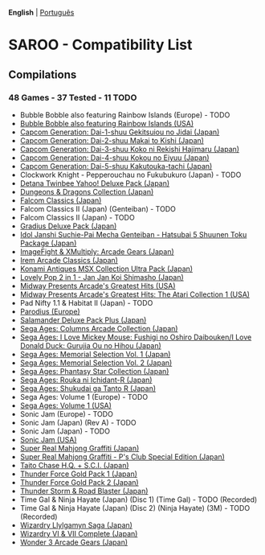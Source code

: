 **English** | [Português](pt-br.md)

# SAROO - Compatibility List

## Compilations

### 48 Games - 37 Tested - 11 TODO

- Bubble Bobble also featuring Rainbow Islands (Europe) - TODO
- [Bubble Bobble also featuring Rainbow Islands (USA)](../../Regions/Compilations/USA/T-8131H/01/README.md)
- [Capcom Generation: Dai-1-shuu Gekitsuiou no Jidai (Japan)](../../Regions/Compilations/Japan/T-1232G/01/README.md)
- [Capcom Generation: Dai-2-shuu Makai to Kishi (Japan)](../../Regions/Compilations/Japan/T-1233G/01/README.md)
- [Capcom Generation: Dai-3-shuu Koko ni Rekishi Hajimaru (Japan)](../../Regions/Compilations/Japan/T-1234G/01/README.md)
- [Capcom Generation: Dai-4-shuu Kokou no Eiyuu (Japan)](../../Regions/Compilations/Japan/T-1235G/01/README.md)
- [Capcom Generation: Dai-5-shuu Kakutouka-tachi (Japan)](../../Regions/Compilations/Japan/T-1236G/01/README.md)
- Clockwork Knight - Pepperouchau no Fukubukuro (Japan) - TODO
- [Detana Twinbee Yahoo! Deluxe Pack (Japan)](../../Regions/Compilations/Japan/T-9505G/01/README.md)
- [Dungeons & Dragons Collection (Japan)](../../Regions/Compilations/Japan/T-1245G/01/README.md)
- [Falcom Classics (Japan)](../../Regions/Compilations/Japan/T-31503G/01/README.md)
- Falcom Classics II (Japan) (Genteiban) - TODO
- Falcom Classics II (Japan) - TODO
- [Gradius Deluxe Pack (Japan)](../../Regions/Compilations/Japan/T-9509G/01/README.md)
- [Idol Janshi Suchie-Pai Mecha Genteiban - Hatsubai 5 Shuunen Toku Package (Japan)](../../Regions/Compilations/Japan/T-5716G/01/README.md)
- [ImageFight & XMultiply: Arcade Gears (Japan)](../../Regions/Compilations/Japan/T-26110G/01/README.md)
- [Irem Arcade Classics (Japan)](../../Regions/Compilations/Japan/T-22403G/01/README.md)
- [Konami Antiques MSX Collection Ultra Pack (Japan)](../../Regions/Compilations/Japan/T-9530G/01/README.md)
- [Lovely Pop 2 in 1 - Jan Jan Koi Shimasho (Japan)](../../Regions/Compilations/Japan/T-5801G/01/README.md)
- [Midway Presents Arcade's Greatest Hits (USA)](../../Regions/Compilations/USA/T-9703H/01/README.md)
- [Midway Presents Arcade's Greatest Hits: The Atari Collection 1 (USA)](../../Regions/Compilations/USA/T-9706H/01/README.md)
- Pad Nifty 1.1 & Habitat II (Japan) - TODO
- [Parodius (Europe)](../../Regions/Compilations/Europe/T-9501H-50/01/README.md)
- [Salamander Deluxe Pack Plus (Japan)](../../Regions/Compilations/Japan/T-9520G/01/README.md)
- [Sega Ages: Columns Arcade Collection (Japan)](../../Regions/Compilations/Japan/GS-9161/01/README.md)
- [Sega Ages: I Love Mickey Mouse: Fushigi no Oshiro Daibouken/I Love Donald Duck: Gurujia Ou no Hihou (Japan)](../../Regions/Compilations/Japan/GS-9179/01/README.md)
- [Sega Ages: Memorial Selection Vol. 1 (Japan)](../../Regions/Compilations/Japan/GS-9135/01/README.md)
- [Sega Ages: Memorial Selection Vol. 2 (Japan)](../../Regions/Compilations/Japan/GS-9163/01/README.md)
- [Sega Ages: Phantasy Star Collection (Japan)](../../Regions/Compilations/Japan/GS-9186/01/README.md)
- [Sega Ages: Rouka ni Ichidant-R (Japan)](../../Regions/Compilations/Japan/GS-9043/01/README.md)
- [Sega Ages: Shukudai ga Tanto R (Japan)](../../Regions/Compilations/Japan/GS-9042/01/README.md)
- Sega Ages: Volume 1 (Europe) - TODO
- [Sega Ages: Volume 1 (USA)](../../Regions/Compilations/USA/T-12707H/01/README.md)
- Sonic Jam (Europe) - TODO
- Sonic Jam (Japan) (Rev A) - TODO
- Sonic Jam (Japan) - TODO
- [Sonic Jam (USA)](../../Regions/Compilations/USA/MK-81079/01/README.md)
- [Super Real Mahjong Graffiti (Japan)](../../Regions/Compilations/Japan/T-16504G/01/README.md)
- [Super Real Mahjong Graffiti - P's Club Special Edition (Japan)](../../Regions/Compilations/Japan/T-16506G/01/README.md)
- [Taito Chase H.Q. + S.C.I. (Japan)](../../Regions/Compilations/Japan/T-1105G/01/README.md)
- [Thunder Force Gold Pack 1 (Japan)](../../Regions/Compilations/Japan/T-1807G/01/README.md)
- [Thunder Force Gold Pack 2 (Japan)](../../Regions/Compilations/Japan/T-1808G/01/README.md)
- [Thunder Storm & Road Blaster (Japan)](../../Regions/Compilations/Japan/T-20701G/01/README.md)
- Time Gal & Ninja Hayate (Japan) (Disc 1) (Time Gal) - TODO (Recorded)
- Time Gal & Ninja Hayate (Japan) (Disc 2) (Ninja Hayate) (3M) - TODO (Recorded)
- [Wizardry Llylgamyn Saga (Japan)](../../Regions/Compilations/Japan/T-38601G/01/README.md)
- [Wizardry VI & VII Complete (Japan)](../../Regions/Compilations/Japan/T-1306G/01/README.md)
- [Wonder 3 Arcade Gears (Japan)](../../Regions/Compilations/Japan/T-26107G/01/README.md)
